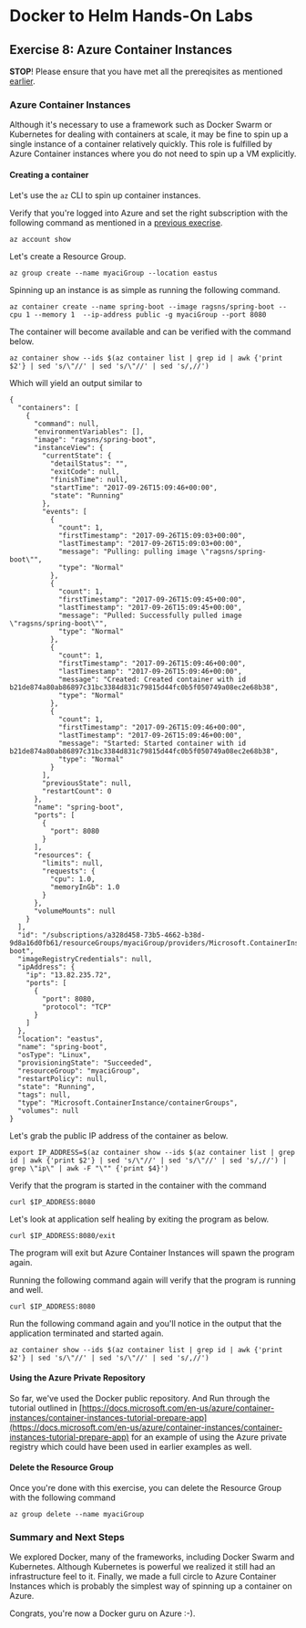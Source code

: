 # Docker to Helm Hands-On Labs

## Exercise 8: Azure Container Instances

**STOP**! Please ensure that you have met all the prereqisites as mentioned [earlier](../../README.md).

### Azure Container Instances

Although it's necessary to use a framework such as Docker Swarm or Kubernetes for dealing with containers at scale, it may be fine to spin up a single instance of a container relatively quickly. This role is fulfilled by Azure Container instances where you do not need to spin up a VM explicitly.

#### Creating a container

Let's use the `az` CLI to spin up container instances.

Verify that you're logged into Azure and set the right subscription with the following command as mentioned in a [previous execrise](../ex1/README.md).

```
az account show
```

Let's create a Resource Group.

```
az group create --name myaciGroup --location eastus
```

Spinning up an instance is as simple as running the following command.

```
az container create --name spring-boot --image ragsns/spring-boot --cpu 1 --memory 1  --ip-address public -g myaciGroup --port 8080
```

The container will become available and can be verified with the command below.

```
az container show --ids $(az container list | grep id | awk {'print $2'} | sed 's/\"//' | sed 's/\"//' | sed 's/,//')
```

Which will yield an output similar to

```
{
  "containers": [
    {
      "command": null,
      "environmentVariables": [],
      "image": "ragsns/spring-boot",
      "instanceView": {
        "currentState": {
          "detailStatus": "",
          "exitCode": null,
          "finishTime": null,
          "startTime": "2017-09-26T15:09:46+00:00",
          "state": "Running"
        },
        "events": [
          {
            "count": 1,
            "firstTimestamp": "2017-09-26T15:09:03+00:00",
            "lastTimestamp": "2017-09-26T15:09:03+00:00",
            "message": "Pulling: pulling image \"ragsns/spring-boot\"",
            "type": "Normal"
          },
          {
            "count": 1,
            "firstTimestamp": "2017-09-26T15:09:45+00:00",
            "lastTimestamp": "2017-09-26T15:09:45+00:00",
            "message": "Pulled: Successfully pulled image \"ragsns/spring-boot\"",
            "type": "Normal"
          },
          {
            "count": 1,
            "firstTimestamp": "2017-09-26T15:09:46+00:00",
            "lastTimestamp": "2017-09-26T15:09:46+00:00",
            "message": "Created: Created container with id b21de874a80ab86897c31bc3384d831c79815d44fc0b5f050749a08ec2e68b38",
            "type": "Normal"
          },
          {
            "count": 1,
            "firstTimestamp": "2017-09-26T15:09:46+00:00",
            "lastTimestamp": "2017-09-26T15:09:46+00:00",
            "message": "Started: Started container with id b21de874a80ab86897c31bc3384d831c79815d44fc0b5f050749a08ec2e68b38",
            "type": "Normal"
          }
        ],
        "previousState": null,
        "restartCount": 0
      },
      "name": "spring-boot",
      "ports": [
        {
          "port": 8080
        }
      ],
      "resources": {
        "limits": null,
        "requests": {
          "cpu": 1.0,
          "memoryInGb": 1.0
        }
      },
      "volumeMounts": null
    }
  ],
  "id": "/subscriptions/a328d458-73b5-4662-b38d-9d8a16d0fb61/resourceGroups/myaciGroup/providers/Microsoft.ContainerInstance/containerGroups/spring-boot",
  "imageRegistryCredentials": null,
  "ipAddress": {
    "ip": "13.82.235.72",
    "ports": [
      {
        "port": 8080,
        "protocol": "TCP"
      }
    ]
  },
  "location": "eastus",
  "name": "spring-boot",
  "osType": "Linux",
  "provisioningState": "Succeeded",
  "resourceGroup": "myaciGroup",
  "restartPolicy": null,
  "state": "Running",
  "tags": null,
  "type": "Microsoft.ContainerInstance/containerGroups",
  "volumes": null
}
```

Let's grab the public IP address of the container as below.

```
export IP_ADDRESS=$(az container show --ids $(az container list | grep id | awk {'print $2'} | sed 's/\"//' | sed 's/\"//' | sed 's/,//') | grep \"ip\" | awk -F "\"" {'print $4}')
```

Verify that the program is started in the container with the command

```
curl $IP_ADDRESS:8080
```

Let's look at application self healing by exiting the program as below.

```
curl $IP_ADDRESS:8080/exit
```

The program will exit but Azure Container Instances will spawn the program again.

Running the following command again will verify that the program is running and well.

```
curl $IP_ADDRESS:8080
```

Run the following command again and you'll notice in the output that the application terminated and started again.

```
az container show --ids $(az container list | grep id | awk {'print $2'} | sed 's/\"//' | sed 's/\"//' | sed 's/,//')
```

#### Using the Azure Private Repository

So far, we've used the Docker public repository. And Run through the tutorial outlined in [https://docs.microsoft.com/en-us/azure/container-instances/container-instances-tutorial-prepare-app](https://docs.microsoft.com/en-us/azure/container-instances/container-instances-tutorial-prepare-app) for an example of using the Azure private registry which could have been used in earlier examples as well.

#### Delete the Resource Group

Once you're done with this exercise, you can delete the Resource Group with the following command

```
az group delete --name myaciGroup
```

### Summary and Next Steps

We explored Docker, many of the frameworks, including Docker Swarm and Kubernetes. Although Kubernetes is powerful we realized it still had an infrastructure feel to it. Finally, we made a full circle to Azure Container Instances which is probably the simplest way of spinning up a container on Azure.

Congrats, you're now a Docker guru on Azure :-).